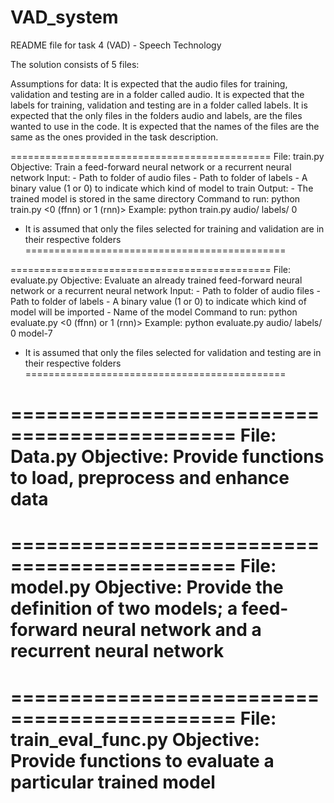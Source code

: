 # VAD_system

README file for task 4 (VAD) - Speech Technology

The solution consists of 5 files:

Assumptions for data:
It is expected that the audio files for training, validation and testing are in a folder called audio.
It is expected that the labels for training, validation and testing are in a folder called labels.
It is expected that the only files in the folders audio and labels, are the files wanted to use in the code.
It is expected that the names of the files are the same as the ones provided in the task description.

=============================================
File: train.py
Objective: Train a feed-forward neural network or a recurrent neural network
Input: 
	- Path to folder of audio files
	- Path to folder of labels
	- A binary value (1 or 0) to indicate which kind of model to train
Output:
	- The trained model is stored in the same directory
Command to run: python train.py <folder audio> <folder labels> <0 (ffnn) or 1 (rnn)>
Example: python train.py audio/ labels/ 0 
* It is assumed that only the files selected for training and validation are in their respective folders
=============================================

=============================================
File: evaluate.py
Objective: Evaluate an already trained feed-forward neural network or a recurrent neural network
Input: 
	- Path to folder of audio files
	- Path to folder of labels
	- A binary value (1 or 0) to indicate which kind of model will be imported
	- Name of the model
Command to run: python evaluate.py <folder audio> <folder labels> <0 (ffnn) or 1 (rnn)> <name model>
Example: python evaluate.py audio/ labels/ 0 model-7
* It is assumed that only the files selected for validation and testing are in their respective folders
=============================================

=============================================
File: Data.py
Objective: Provide functions to load, preprocess and enhance data
=============================================

=============================================
File: model.py
Objective: Provide the definition of two models; a feed-forward neural network and a recurrent neural network
=============================================

=============================================
File: train_eval_func.py
Objective: Provide functions to evaluate a particular trained model
=============================================